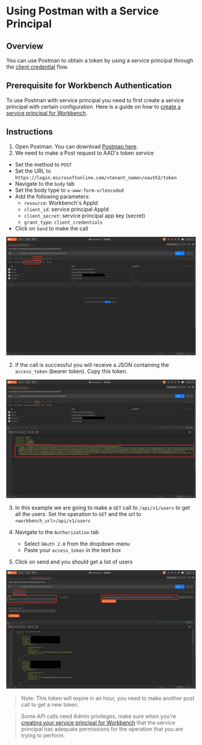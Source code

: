 # Using Postman with a Service Principal

## Overview
You can use Postman to obtain a token by using a service principal through the [client credential](https://docs.microsoft.com/en-us/azure/active-directory/develop/v1-oauth2-client-creds-grant-flow) flow.


## Prerequisite for Workbench Authentication
To use Postman with service principal you need to first create a service principal with certain configuration. Here is a guide on how to [create a service principal for Workbench](../../scripts/workbench-serviceprincipal).

## Instructions 
1. Open Postman. You can download [Postman here](https://www.getpostman.com/downloads/). 
2. We need to make a Post request to AAD's token service
  * Set the method to `POST`
  * Set the URL to `https://login.microsoftonline.com/<tenant_name>/oauth2/token`
  * Navigate to the `body` tab
  * Set the body type to `x-www-form-urlencoded`
  * Add the following parameters:
     * `resource`: Workbench's AppId
     * `client_id`: service principal AppId
     * `client_secret`: service principal app key (secret)
     * `grant_type`: `client_credentials`
  * Click on `Send` to make the call

![get token](./media/token-call.png)

2. If the call is successful you will receive a JSON containing the `access_token` (bearer token). Copy this token.

![token](./media/token.png)

3. In this example we are going to make a `GET` call to `/api/v1/users` to get all the users. Set the operation to `GET` and the url to `<workbench_url>/api/v1/users`

4. Navigate to the `Authorization` tab
	* Select `OAuth 2.0` from the dropdown menu
	* Paste your `access_token` in the text box

5. Click on send and you should get a list of users

![api call](./media/call.png)


> Note: This token will expire in an hour, you need to make another post call to get a new token.
 
> Some API calls need Admin privileges, make sure when you're [creating your service principal for Workbench](../../scripts/workbench-serviceprincipal) that the service principal has adequate permissions for the operation that you are trying to perform. 
